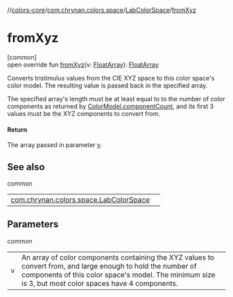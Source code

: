 //[colors-core](../../../index.md)/[com.chrynan.colors.space](../index.md)/[LabColorSpace](index.md)/[fromXyz](from-xyz.md)

# fromXyz

[common]\
open override fun [fromXyz](from-xyz.md)(v: [FloatArray](https://kotlinlang.org/api/latest/jvm/stdlib/kotlin/-float-array/index.html)): [FloatArray](https://kotlinlang.org/api/latest/jvm/stdlib/kotlin/-float-array/index.html)

Converts tristimulus values from the CIE XYZ space to this color space's color model. The resulting value is passed back in the specified array.

The specified array's length  must be at least equal to to the number of color components as returned by [ColorModel.componentCount](../-color-model/component-count.md), and its first 3 values must be the XYZ components to convert from.

#### Return

The array passed in parameter [v](from-xyz.md).

## See also

common

| | |
|---|---|
| [com.chrynan.colors.space.LabColorSpace](to-xyz.md) |  |

## Parameters

common

| | |
|---|---|
| v | An array of color components containing the XYZ values to convert from, and large enough to hold the number of components of this color space's model. The minimum size is 3, but most color spaces have 4 components. |
